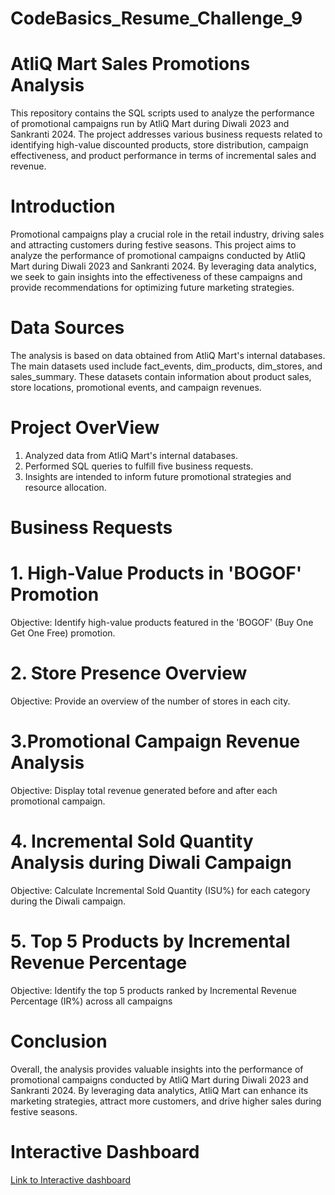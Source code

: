 # CodeBasics_Resume_Challenge_9
# AtliQ Mart Sales Promotions Analysis
This repository contains the SQL scripts used to analyze the performance of promotional campaigns run by AtliQ Mart during Diwali 2023 and Sankranti 2024. The project addresses various business requests related to identifying high-value discounted products, store distribution, campaign effectiveness, and product performance in terms of incremental sales and revenue.

# Introduction

Promotional campaigns play a crucial role in the retail industry, driving sales and attracting customers during festive seasons. This project aims to analyze the performance of promotional campaigns conducted by AtliQ Mart during Diwali 2023 and Sankranti 2024. By leveraging data analytics, we seek to gain insights into the effectiveness of these campaigns and provide recommendations for optimizing future marketing strategies.

# Data Sources

The analysis is based on data obtained from AtliQ Mart's internal databases. The main datasets used include fact_events, dim_products, dim_stores, and sales_summary. These datasets contain information about product sales, store locations, promotional events, and campaign revenues.

# Project OverView

1. Analyzed data from AtliQ Mart's internal databases.
2. Performed SQL queries to fulfill five business requests.
3. Insights are intended to inform future promotional strategies and resource allocation.

# Business Requests

# 1. High-Value Products in 'BOGOF' Promotion
Objective: Identify high-value products featured in the 'BOGOF' (Buy One Get One Free) promotion.

# 2. Store Presence Overview
Objective: Provide an overview of the number of stores in each city.

# 3.Promotional Campaign Revenue Analysis
Objective: Display total revenue generated before and after each promotional campaign.

# 4. Incremental Sold Quantity Analysis during Diwali Campaign
Objective: Calculate Incremental Sold Quantity (ISU%) for each category during the Diwali campaign.

# 5. Top 5 Products by Incremental Revenue Percentage
Objective: Identify the top 5 products ranked by Incremental Revenue Percentage (IR%) across all campaigns

# Conclusion
Overall, the analysis provides valuable insights into the performance of promotional campaigns conducted by AtliQ Mart during Diwali 2023 and Sankranti 2024. By leveraging data analytics, AtliQ Mart can enhance its marketing strategies, attract more customers, and drive higher sales during festive seasons.

# Interactive Dashboard
[Link to Interactive dashboard]([https://app.powerbi.com/groups/me/reports/e2dccd0c-805c-4deb-8ce1-974d03e166ca/ReportSectionce2063a216d8e001051e?experience=power-bi](https://app.powerbi.com/view?r=eyJrIjoiMjM0NTRhMmItMTRmZS00MGRlLWIzNmMtYTE0Y2U0OTVkNDdkIiwidCI6ImM2ZTU0OWIzLTVmNDUtNDAzMi1hYWU5LWQ0MjQ0ZGM1YjJjNCJ9))
